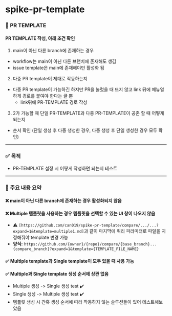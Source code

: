 # spike-pr-template
### 🌲 PR TEMPLATE
#### PR TEMPLATE 작성, 아래 조건 확인
1. main이 아닌 다른 branch에 존재하는 경우
  - workflow는 main이 아닌 다른 브랜치에 존재해도 생김
  - issue template은 main에 존재해야만 활성화 됨
2. 다중 PR template이 제대로 작동하는지
  - 다중 PR template이 가능하긴 하지만 PR을 눌렀을 때 뜨지 않고 link 뒤에 메뉴얼하게 경로를 붙여야 한다는 글 뿐
    - link뒤에 PR-TEMPLATE 경로 작성
3. 2가 가능할 때 단일 PR-TEMPLATE과 다중 PR-TEMPLATE이 공존 할 때 어떻게 되는지
  - 순서 확인 (단일 생성 후 다중 생성한 경우, 다중 생성 후 단일 생성한 경우 모두 확인)
---
### ✅ 목적
- PR-TEMPLATE 설정 시 어떻게 작성하면 되는지 테스트
---
### 🔎 주요 내용 요약
#### ❌ main이 아닌 다른 branch에 존재하는 경우 활성화되지 않음
#### ❌ Multiple 템플릿을 사용하는 경우 템플릿을 선택할 수 있는 UI 창이 나오지 않음
- ⚠️ `[https://github.com/can019/spike-pr-template/compare/.../...?expand=1&template=multiple1.md]`과 같이 마지막에 쿼리 파라미터로 파일을 지정해줘야 template 변경 가능
- **양식:** `https://github.com/{owner}/{repo}/compare/{base_branch}...{compare_branch}?expand=1&template={TEMPLATE_FILE_NAME}
` 
#### ✅ Multiple template과 Single template이 모두 있을 때 사용 가능
#### ✅ Multiple과 Single template 생성 순서에 상관 없음
- Multiple 생성 -> Single 생성 test ✔️
- Single 생성 -> Multiple 생성 test ✔️
- 템플릿 생성 시 간혹 생성 순서에 따라 작동하지 않는 솔루션들이 있어 테스트해보았음
